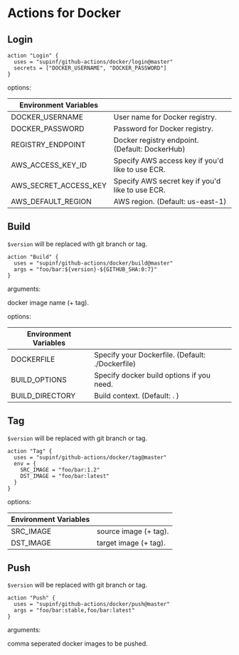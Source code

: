# Actions for Docker

## Login

```console
action "Login" {
  uses = "supinf/github-actions/docker/login@master"
  secrets = ["DOCKER_USERNAME", "DOCKER_PASSWORD"]
}
```

options:

Environment Variables     |                                                        |
------------------------- | ------------------------------------------------------ |
DOCKER_USERNAME           | User name for Docker registry.                         |
DOCKER_PASSWORD           | Password for Docker registry.                          |
REGISTRY_ENDPOINT         | Docker registry endpoint. (Default: DockerHub)         |
AWS_ACCESS_KEY_ID         | Specify AWS access key if you'd like to use ECR.       |
AWS_SECRET_ACCESS_KEY     | Specify AWS secret key if you'd like to use ECR.       |
AWS_DEFAULT_REGION        | AWS region. (Default: us-east-1)                       |

## Build

`$version` will be replaced with git branch or tag.

```console
action "Build" {
  uses = "supinf/github-actions/docker/build@master"
  args = "foo/bar:${version}-${GITHUB_SHA:0:7}"
}
```

arguments:

docker image name (+ tag).

options:

Environment Variables     |                                                        |
------------------------- | ------------------------------------------------------ |
DOCKERFILE                | Specify your Dockerfile. (Default: ./Dockerfile)       |
BUILD_OPTIONS             | Specify docker build options if you need.              |
BUILD_DIRECTORY           | Build context. (Default: . )                           |

## Tag

`$version` will be replaced with git branch or tag.

```console
action "Tag" {
  uses = "supinf/github-actions/docker/tag@master"
  env = {
    SRC_IMAGE = "foo/bar:1.2"
    DST_IMAGE = "foo/bar:latest"
  }
}
```

options:

Environment Variables     |                       |
------------------------- | --------------------- |
SRC_IMAGE                 | source image (+ tag). |
DST_IMAGE                 | target image (+ tag). |

## Push

`$version` will be replaced with git branch or tag.

```console
action "Push" {
  uses = "supinf/github-actions/docker/push@master"
  args = "foo/bar:stable,foo/bar:latest"
}
```

arguments:

comma seperated docker images to be pushed.
